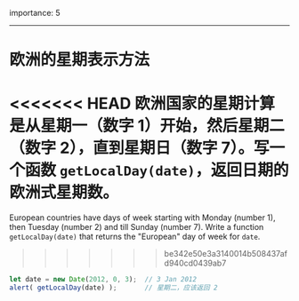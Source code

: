 importance: 5

---

# 欧洲的星期表示方法

<<<<<<< HEAD
欧洲国家的星期计算是从星期一（数字 1）开始，然后星期二（数字 2），直到星期日（数字 7）。写一个函数 `getLocalDay(date)`，返回日期的欧洲式星期数。
=======
European countries have days of week starting with Monday (number 1), then Tuesday (number 2) and till Sunday (number 7). Write a function `getLocalDay(date)` that returns the "European" day of week for `date`.
>>>>>>> be342e50e3a3140014b508437afd940cd0439ab7

```js no-beautify
let date = new Date(2012, 0, 3);  // 3 Jan 2012
alert( getLocalDay(date) );       // 星期二，应该返回 2
```
